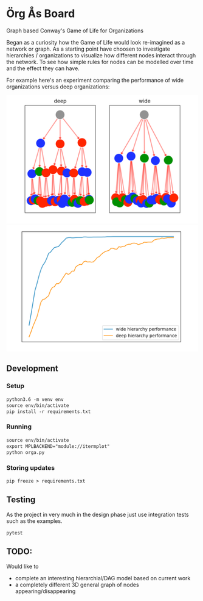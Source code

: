 # Örg Ås Board
Graph based Conway's Game of Life for Organizations

Began as a curiosity how the Game of Life would look re-imagined as a network
or graph.
As a starting point have choosen to investigate hierarchies / organizations to
visualize how different nodes interact through the network. To see how simple
rules for nodes can be modelled over time and the effect they can have.

For example here's an experiment comparing the performance of wide organizations
versus deep organizations:

![two different graphs one deep one wide](docs/hierarchy.png "Two different types of hierarchies")
![two different graphs one deep one wide](docs/wide_vs_deep.png "Two different types of hierarchies")


## Development

### Setup

    python3.6 -m venv env
    source env/bin/activate
    pip install -r requirements.txt

### Running

    source env/bin/activate
    export MPLBACKEND="module://itermplot"
    python orga.py


### Storing updates

    pip freeze > requirements.txt

## Testing

As the project in very much in the design phase just use integration tests
such as the examples.

    pytest


## TODO:

Would like to
- complete an interesting hierarchial/DAG model based on current work
- a completely different 3D general graph of nodes appearing/disappearing
